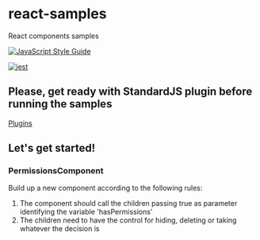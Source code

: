 # react-samples
React components samples

[![JavaScript Style Guide](https://cdn.rawgit.com/standard/standard/master/badge.svg)](https://github.com/standard/standard)

[![jest](https://facebook.github.io/jest/img/jest-badge.svg)](https://github.com/facebook/jest)

## Please, get ready with StandardJS plugin before running the samples
[Plugins](https://standardjs.com/#are-there-text-editor-plugins)

## Let's get started!

### PermissionsComponent
Build up a new component according to the following rules:
1. The component should call the children passing true as parameter identifying the variable 'hasPermissions'
2. The children need to have the control for hiding, deleting or taking whatever the decision is